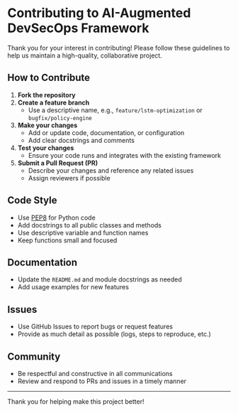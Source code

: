 # Contributing to AI-Augmented DevSecOps Framework

Thank you for your interest in contributing! Please follow these guidelines to help us maintain a high-quality, collaborative project.

## How to Contribute

1. **Fork the repository**
2. **Create a feature branch**
   - Use a descriptive name, e.g., `feature/lstm-optimization` or `bugfix/policy-engine`
3. **Make your changes**
   - Add or update code, documentation, or configuration
   - Add clear docstrings and comments
4. **Test your changes**
   - Ensure your code runs and integrates with the existing framework
5. **Submit a Pull Request (PR)**
   - Describe your changes and reference any related issues
   - Assign reviewers if possible

## Code Style
- Use [PEP8](https://www.python.org/dev/peps/pep-0008/) for Python code
- Add docstrings to all public classes and methods
- Use descriptive variable and function names
- Keep functions small and focused

## Documentation
- Update the `README.md` and module docstrings as needed
- Add usage examples for new features

## Issues
- Use GitHub Issues to report bugs or request features
- Provide as much detail as possible (logs, steps to reproduce, etc.)

## Community
- Be respectful and constructive in all communications
- Review and respond to PRs and issues in a timely manner

---
Thank you for helping make this project better!
